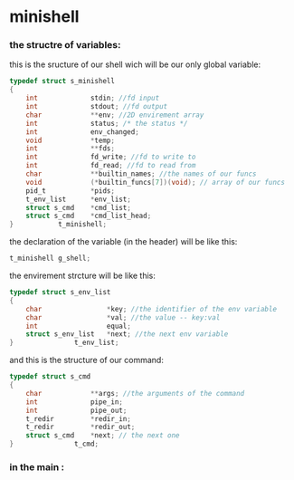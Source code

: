 # minishell

### the structre of variables:  
this is the sructure of our shell wich will be our only global variable:  
```c
typedef struct s_minishell  
{  
	int				stdin; //fd input 
	int				stdout; //fd output  
	char			**env; //2D envirement array  
	int				status; /* the status */   
	int				env_changed;  
	void			*temp;  
	int				**fds;  
	int				fd_write; //fd to write to   
	int				fd_read; //fd to read from  
	char			**builtin_names; //the names of our funcs  
	void			(*builtin_funcs[7])(void); // array of our funcs  
	pid_t			*pids;  
	t_env_list		*env_list;  
	struct s_cmd	*cmd_list;  
	struct s_cmd	*cmd_list_head;  
}  			t_minishell;  
```
the declaration of the variable (in the header) will be like this:  
```c
t_minishell g_shell;  
```	
the envirement strcture will be like this:  
```c 
typedef struct s_env_list  
{
	char				*key; //the identifier of the env variable  
	char				*val; //the value -- key:val  
	int					equal;  
	struct s_env_list	*next; //the next env variable  
}				t_env_list;  
```
and this is the structure of our command:  
```c
typedef struct s_cmd
{
	char			**args; //the arguments of the command
	int				pipe_in;
	int				pipe_out;
	t_redir			*redir_in;
	t_redir			*redir_out;
	struct s_cmd	*next; // the next one 
}				t_cmd;
```

### in the main :  

